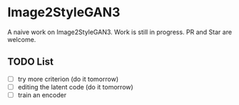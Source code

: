 # Image2StyleGAN3

A naive work on Image2StyleGAN3. Work is still in progress. PR and Star are welcome.

## TODO List
- [ ] try more criterion (do it tomorrow)
- [ ] editing the latent code (do it tomorrow)
- [ ] train an encoder
